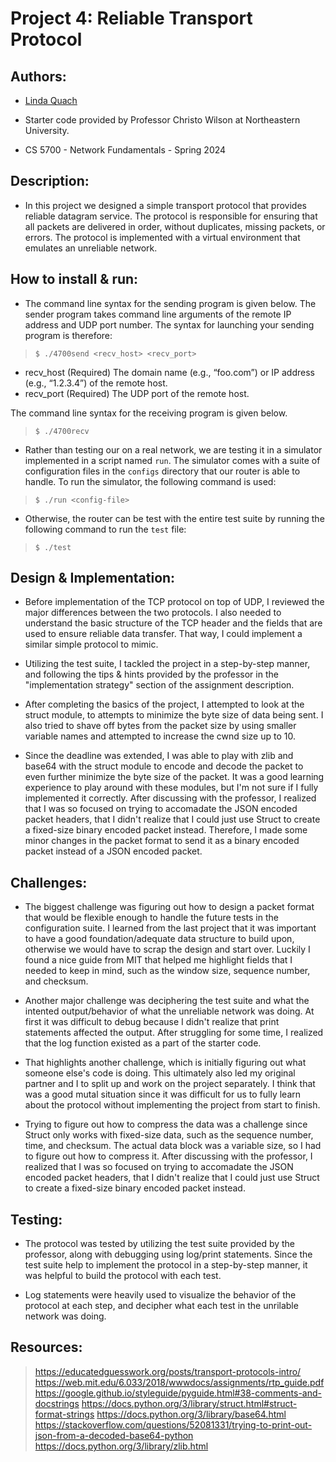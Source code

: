 # Project 4: Reliable Transport Protocol

## Authors:
- [Linda Quach](https://github.com/linppa)

- Starter code provided by Professor Christo Wilson at Northeastern University.
- CS 5700 - Network Fundamentals - Spring 2024

## Description:
- In this project we designed a simple transport protocol that provides reliable
  datagram service. The protocol is responsible for ensuring that all packets
  are delivered in order, without duplicates, missing packets, or errors. The
  protocol is implemented with a virtual environment that emulates an unreliable
  network.


## How to install & run:
- The command line syntax for the sending program is given below. The sender
  program takes command line arguments of the remote IP address and UDP port
  number. The syntax for launching your sending program is therefore:

> `$ ./4700send <recv_host> <recv_port>`
- recv_host (Required) The domain name (e.g., “foo.com”) or IP address (e.g.,
  “1.2.3.4”) of the remote host.
- recv_port (Required) The UDP port of the remote host.

The command line syntax for the receiving program is given below.
> `$ ./4700recv`

- Rather than testing our on a real network, we are testing it in a simulator
  implemented in a script named `run`. The simulator comes with a suite of
  configuration files in the `configs` directory that our router is able to
  handle. To run the simulator, the following command is used:

> `$ ./run <config-file>`

- Otherwise, the router can be test with the entire test suite by running the
  following command to run the `test` file:

> `$ ./test`


## Design & Implementation:
- Before implementation of the TCP protocol on top of UDP, I reviewed the major
  differences between the two protocols. I also needed to understand the basic
  structure of the TCP header and the fields that are used to ensure reliable
  data transfer. That way, I could implement a similar simple protocol to mimic.

- Utilizing the test suite, I tackled the project in a step-by-step manner, and
  following the tips & hints provided by the professor in the "implementation
  strategy" section of the assignment description.

- After completing the basics of the project, I attempted to look at the struct
  module, to attempts to minimize the byte size of data being sent. I also tried
  to shave off bytes from the packet size by using smaller variable names and
  attempted to increase the cwnd size up to 10.

- Since the deadline was extended, I was able to play with zlib and base64 with
  the struct module to encode and decode the packet to even further minimize the
  byte size of the packet. It was a good learning experience to play around with
  these modules, but I'm not sure if I fully implemented it correctly. After
  discussing with the professor, I realized that I was so focused on trying to
  accomadate the JSON encoded packet headers, that I didn't realize that I could
  just use Struct to create a fixed-size binary encoded packet instead.
  Therefore, I made some minor changes in the packet format to send it as a
  binary encoded packet instead of a JSON encoded packet.



## Challenges:
- The biggest challenge was figuring out how to design a packet format that
  would be flexible enough to handle the future tests in the configuration
  suite. I learned from the last project that it was important to have a good
  foundation/adequate data structure to build upon, otherwise we would have to
  scrap the design and start over. Luckily I found a nice guide from MIT that
  helped me highlight fields that I needed to keep in mind, such as the window
  size, sequence number, and checksum.

- Another major challenge was deciphering the test suite and what the intented
  output/behavior of what the unreliable network was doing. At first it was
  difficult to debug because I didn't realize that print statements affected the
  output. After struggling for some time, I realized that the log function
  existed as a part of the starter code.

- That highlights another challenge, which is initially figuring out what
  someone else's code is doing. This ultimately also led my original partner and
  I to split up and work on the project separately. I think that was a good
  mutal situation since it was difficult for us to fully learn about the
  protocol without implementing the project from start to finish.

- Trying to figure out how to compress the data was a challenge since Struct
  only works with fixed-size data, such as the sequence number, time, and
  checksum. The actual data block was a variable size, so I had to figure out
  how to compress it. After discussing with the professor, I realized that I was
  so focused on trying to accomadate the JSON encoded packet headers, that I
  didn't realize that I could just use Struct to create a fixed-size binary
  encoded packet instead.


## Testing:
- The protocol was tested by utilizing the test suite provided by the professor,
  along with debugging using log/print statements. Since the test suite help to
  implement the protocol in a step-by-step manner, it was helpful to build the
  protocol with each test.

- Log statements were heavily used to visualize the behavior of the protocol
  at each step, and decipher what each test in the unrilable network was doing.


## Resources:
> https://educatedguesswork.org/posts/transport-protocols-intro/
> https://web.mit.edu/6.033/2018/wwwdocs/assignments/rtp_guide.pdf
> https://google.github.io/styleguide/pyguide.html#38-comments-and-docstrings
> https://docs.python.org/3/library/struct.html#struct-format-strings
> https://docs.python.org/3/library/base64.html
> https://stackoverflow.com/questions/52081331/trying-to-print-out-json-from-a-decoded-base64-python
> https://docs.python.org/3/library/zlib.html


